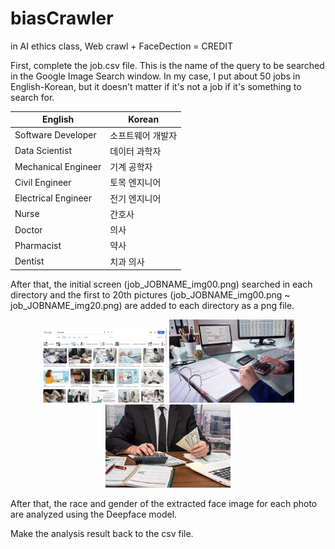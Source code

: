 # biasCrawler
in AI ethics class, Web crawl + FaceDection = CREDIT



First, complete the job.csv file. This is the name of the query to be searched in the Google Image Search window. In my case, I put about 50 jobs in English-Korean, but it doesn't matter if it's not a job if it's something to search for.

| English             | Korean       |
|---------------------|--------------|
| Software Developer  | 소프트웨어 개발자 |
| Data Scientist      | 데이터 과학자  |
| Mechanical Engineer | 기계 공학자   |
| Civil Engineer      | 토목 엔지니어  |
| Electrical Engineer | 전기 엔지니어  |
| Nurse               | 간호사       |
| Doctor              | 의사         |
| Pharmacist          | 약사         |
| Dentist             | 치과 의사     |



After that, the initial screen (job_JOBNAME_img00.png) searched in each directory and the first to 20th pictures (job_JOBNAME_img00.png ~ job_JOBNAME_img20.png) are added to each directory as a png file.

<p align="center">
  <img src="DATA/screenshot/Accountant/job_Accountant_img00.png" alt="job_Accountant_img00.png" width="200">
  <img src="/DATA/screenshot/Accountant/job_Accountant_img01.png" alt="job_Accountant_img01.png" width="200">
  <img src="/DATA/screenshot/Accountant/job_Accountant_img02.png" alt="job_Accountant_img02.png" width="200">
</p>

After that, the race and gender of the extracted face image for each photo are analyzed using the Deepface model.

Make the analysis result back to the csv file.